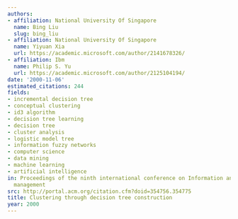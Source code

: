 ```yaml
---
authors:
- affiliation: National University Of Singapore
  name: Bing Liu
  slug: bing_liu
- affiliation: National University Of Singapore
  name: Yiyuan Xia
  url: https://academic.microsoft.com/author/2141678326/
- affiliation: Ibm
  name: Philip S. Yu
  url: https://academic.microsoft.com/author/2125104194/
date: '2000-11-06'
estimated_citations: 244
fields:
- incremental decision tree
- conceptual clustering
- id3 algorithm
- decision tree learning
- decision tree
- cluster analysis
- logistic model tree
- information fuzzy networks
- computer science
- data mining
- machine learning
- artificial intelligence
in: Proceedings of the ninth international conference on Information and knowledge
  management
src: http://portal.acm.org/citation.cfm?doid=354756.354775
title: Clustering through decision tree construction
year: 2000
---
```

